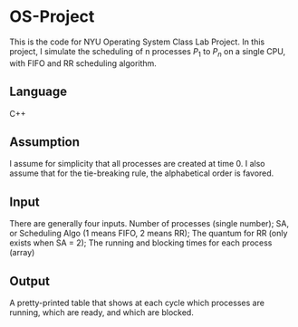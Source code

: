 # OS-Project
This is the code for NYU Operating System Class Lab Project. In this project, I simulate the scheduling of n processes ${P_1}$ to $P_n$ on a
single CPU, with FIFO and RR scheduling algorithm.

## Language

C++

## Assumption
I assume for simplicity that all processes are created at time 0. I also assume that for the tie-breaking rule, the alphabetical order is favored.

## Input

There are generally four inputs. Number of processes (single number); SA, or Scheduling Algo (1 means FIFO, 2 means RR); The quantum for RR (only exists when SA = 2);
The running and blocking times for each process (array)

## Output
A pretty-printed table that shows at each cycle which processes are running, which are ready, and which are blocked.
